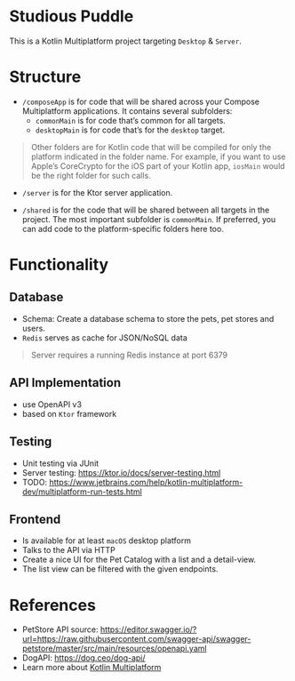 # Studious Puddle

This is a Kotlin Multiplatform project targeting `Desktop` & `Server`.

# Structure
* `/composeApp` is for code that will be shared across your Compose Multiplatform applications.
  It contains several subfolders:
  - `commonMain` is for code that’s common for all targets.
  - `desktopMain` is for code that’s for the `desktop` target.
  
> Other folders are for Kotlin code that will be compiled for only the platform indicated in the folder name.
  For example, if you want to use Apple’s CoreCrypto for the iOS part of your Kotlin app,
  `iosMain` would be the right folder for such calls.

* `/server` is for the Ktor server application.

* `/shared` is for the code that will be shared between all targets in the project.
  The most important subfolder is `commonMain`. If preferred, you can add code to the platform-specific folders here too.

# Functionality
## Database
- Schema: Create a database schema to store the pets, pet stores and users.
- `Redis` serves as cache for JSON/NoSQL data
> Server requires a running Redis instance at port 6379

## API Implementation
- use OpenAPI v3
- based on `Ktor` framework

## Testing
- Unit testing via JUnit
- Server testing: https://ktor.io/docs/server-testing.html
- TODO: https://www.jetbrains.com/help/kotlin-multiplatform-dev/multiplatform-run-tests.html

## Frontend
- Is available for at least `macOS` desktop platform
- Talks to the API via HTTP
- Create a nice UI for the Pet Catalog with a list and a detail-view.
- The list view can be filtered with the given endpoints.

# References
* PetStore API source: https://editor.swagger.io/?url=https://raw.githubusercontent.com/swagger-api/swagger-petstore/master/src/main/resources/openapi.yaml
* DogAPI: https://dog.ceo/dog-api/
* Learn more about [Kotlin Multiplatform](https://www.jetbrains.com/help/kotlin-multiplatform-dev/get-started.html)
